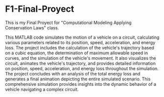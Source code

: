 # F1-Final-Proyect
This is my Final Proyect for "Computational Modeling Applying Conservation Laws" class.

This MATLAB code simulates the motion of a vehicle on a circuit, calculating various parameters related to its position, speed, acceleration, and energy loss. The project includes the calculation of the vehicle's trajectory based on a cubic equation, the determination of maximum allowable speed in curves, and the simulation of the vehicle's movement. It also visualizes the circuit, animates the vehicle's trajectory, and provides detailed information on position, speed, acceleration, and energy loss throughout the simulation. The project concludes with an analysis of the total energy loss and generates a final animation depicting the entire simulated scenario. This comprehensive simulation provides insights into the dynamic behavior of a vehicle navigating a complex circuit.
